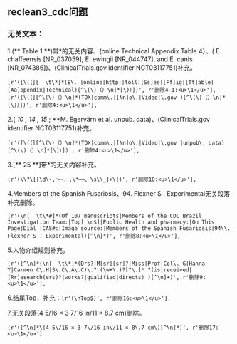 ## reclean3_cdc问题
### 无关文本：
1.(** Table 1 **)带*的无关内容、(online Technical Appendix Table 4）、( E. chaffeensis [NR_037059], E. ewingii [NR_044747], and E. canis [NR_074386])、(ClinicalTrials.gov identifier NCT03117751)补充。
```
[r'([\(（][  \t\*]*(E\. |online|http:|toll|[Ss]ee|[Ff]ig|[Tt]able|[Aa]ppendix|Technical)[^\(\)（）\n]*[\)）])', r'删除4-1:<u>\1</u>'],
[r'([\(（][^\(\)（）\n]*(TOX|comm\.|[Nn]o\.|Video|\.gov )[^\(\)（）\n]*[\)）])', r'删除4:<u>\1</u>'],
```

2.( _10_ _,_ _14_ _,_ _15_ ; **M. Egervärn et al. unpub. data)、(ClinicalTrials.gov identifier NCT03117751)补充。
```
[r'([\(（][^\(\)（）\n]*(TOX|comm\.|[Nn]o\.|Video|\.gov |unpub\. data)[^\(\)（）\n]*[\)）])', r'删除4:<u>\1</u>'],
```

3.\[** 25 **\]带*的无关内容补充。
```
[r'(\\?\[[\d\-,～~，;\*–—、\s\\_]+\])', r'删除10:<u>\1</u>'],
```

4.Members of the Spanish Fusariosis、94\. Flexner S . Experimental无关段落补充删除。
```
[r'(\n[  \t\*#]*(Of 107 manuscripts|Members of the CDC Brazil Investigation Team:|Top[ \n$]|Public Health and pharmacy:|On This Page|Dial |CAS#:|Image source:|Members of the Spanish Fusariosis|94\\. Flexner S . Experimental)[^\n]*)', r'删除8:<u>\1</u>'],
```

5.人物介绍规则补充。
```
[r'([^\n]*(\n[  \t\*]*(Drs?|M[sr][sr]?|Miss|Prof|Col\. G|Hanna Y|Carmen C\.H|S\.C\.A\.C)\.? (\w+\.)?[^\.]* ?(is|received|[Rr]esearch(ers)?|works?|qualified|directs) )[^\n]+)', r'删除9:<u>\1</u>'], 
```

6.结尾Top，补充：```[r'(\nTop$)', r'删除16:<u>\1</u>'],```

7.无关段落(4 5/16 × 3 7/16 in/11 × 8.7 cm)删除。
```
[r'([^\n]*\(4 5\/16 × 3 7\/16 in\/11 × 8\.7 cm\)[^\n]*)', r'删除17:<u>\1</u>']
```


